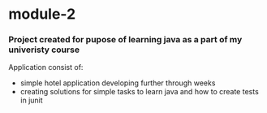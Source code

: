 # module-2

### Project created for pupose of learning java as a part of my univeristy course

Application consist of:
-  simple hotel application developing further through weeks
-  creating solutions for simple tasks to learn java and how to create tests in junit
